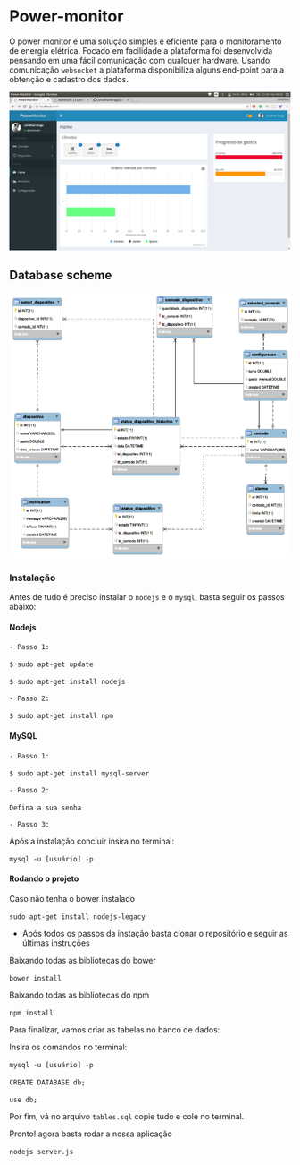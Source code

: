# Power-monitor
O power monitor é uma solução simples e eficiente para o monitoramento de energia elétrica. Focado em facilidade a plataforma foi desenvolvida pensando em uma fácil comunicação com qualquer hardware. Usando comunicação `websocket` a plataforma disponibiliza alguns end-point para a obtenção e cadastro dos dados.

![](images/1.png)

## Database scheme
![](images/diagrama.png)


### Instalação
 Antes de tudo é preciso instalar o `nodejs` e o `mysql`,  basta seguir os passos abaixo:

#### Nodejs
    - Passo 1: 

`$ sudo apt-get update`

`$ sudo apt-get install nodejs`

    - Passo 2:

`$ sudo apt-get install npm`

#### MySQL

    - Passo 1:

`$ sudo apt-get install mysql-server`

    - Passo 2:

`Defina a sua senha`

    - Passo 3:

Após a instalação concluir insira no terminal:

`mysql -u [usuário] -p`


#### Rodando o projeto

Caso não tenha o bower instalado 

`sudo apt-get install nodejs-legacy`

- Após todos os passos da instação basta clonar o repositório e seguir as últimas instruções

Baixando todas as bibliotecas do bower

`bower install` 

Baixando todas as bibliotecas do npm

`npm install`

Para finalizar, vamos criar as tabelas no banco de dados:

Insira os comandos no terminal:

`mysql -u [usuário] -p`

`CREATE DATABASE db;`

`use db;`

Por fim, vá no arquivo `tables.sql` copie tudo e cole no terminal.

Pronto! agora basta rodar a nossa aplicação

`nodejs server.js`


